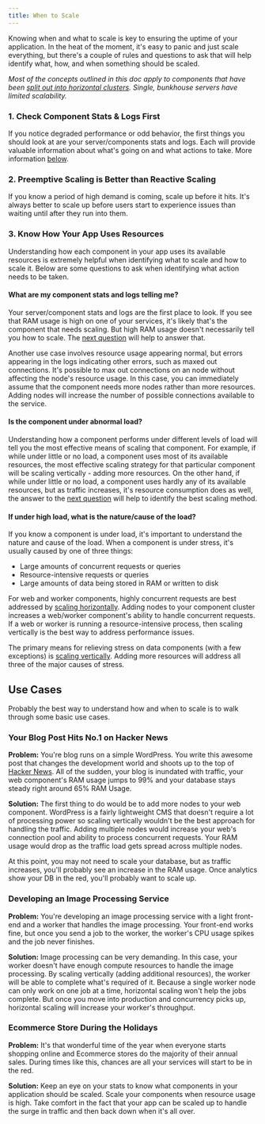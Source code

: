 ```yaml
---
title: When to Scale
---
```


Knowing when and what to scale is key to ensuring the uptime of your application. In the heat of the moment, it's easy to panic and just scale everything, but there's a couple of rules and questions to ask that will help identify what, how, and when something should be scaled.

*Most of the concepts outlined in this doc apply to components that have been [split out into horizontal clusters](/scaling/splitting-components-out/). Single, bunkhouse servers have limited scalability.*

### 1. Check Component Stats & Logs First
If you notice degraded performance or odd behavior, the first things you should look at are your server/components stats and logs. Each will provide valuable information about what's going on and what actions to take. More information [below](#3-know-how-your-app-uses-resources).

### 2. Preemptive Scaling is Better than Reactive Scaling
If you know a period of high demand is coming, scale up before it hits. It's always better to scale up before users start to experience issues than waiting until after they run into them.

### 3. Know How Your App Uses Resources
Understanding how each component in your app uses its available resources is extremely helpful when identifying what to scale and how to scale it. Below are some questions to ask when identifying what action needs to be taken.

#### What are my component stats and logs telling me?
Your server/component stats and logs are the first place to look. If you see that RAM usage is high on one of your services, it's likely that's the component that needs scaling. But high RAM usage doesn't necessarily tell you how to scale. The [next question](#is-the-component-under-abnormal-load) will help to answer that.

Another use case involves resource usage appearing normal, but errors appearing in the logs indicating other errors, such as maxed out connections. It's possible to max out connections on an node without affecting the node's resource usage. In this case, you can immediately assume that the component needs more nodes rather than more resources. Adding nodes will increase the number of possible connections available to the service.

#### Is the component under abnormal load?
Understanding how a component performs under different levels of load will tell you the most effective means of scaling that component. For example, if while under little or no load, a component uses most of its available resources, the most effective scaling strategy for that particular component will be scaling vertically - adding more resources. On the other hand, if while under little or no load, a component uses hardly any of its available resources, but as traffic increases, it's resource consumption does as well, the answer to the [next question](#if-under-high-load-what-is-the-nature-cause-of-the-load) will help to identify the best scaling method.

#### If under high load, what is the nature/cause of the load?
If you know a component is under load, it's important to understand the nature and cause of the load. When a component is under stress, it's usually caused by one of three things:

- Large amounts of concurrent requests or queries
- Resource-intensive requests or queries
- Large amounts of data being stored in RAM or written to disk

For web and worker components, highly concurrent requests are best addressed by [scaling horizontally](/scaling/scaling-methods/#horizontal-scaling). Adding nodes to your component cluster increases a web/worker component's ability to handle concurrent requests. If a web or worker is running a resource-intensive process, then scaling vertically is the best way to address performance issues.

The primary means for relieving stress on data components (with a few exceptions) is [scaling vertically](/scaling/scaling-methods/#vertical-scaling). Adding more resources will address all three of the major causes of stress.

## Use Cases
Probably the best way to understand how and when to scale is to walk through some basic use cases.

### Your Blog Post Hits No.1 on Hacker News
**Problem:** You're blog runs on a simple WordPress. You write this awesome post that changes the development world and shoots up to the top of [Hacker News](http://news.ycombinator.com/). All of the sudden, your blog is inundated with traffic, your web component's RAM usage jumps to 99% and your database stays steady right around 65% RAM Usage.

**Solution:** The first thing to do would be to add more nodes to your web component. WordPress is a fairly lightweight CMS that doesn't require a lot of processing power so scaling vertically wouldn't be the best approach for handling the traffic. Adding multiple nodes would increase your web's connection pool and ability to process concurrent requests. Your RAM usage would drop as the traffic load gets spread across multiple nodes.

At this point, you may not need to scale your database, but as traffic increases, you'll probably see an increase in the RAM usage. Once analytics show your DB in the red, you'll probably want to scale up.

### Developing an Image Processing Service
**Problem:** You're developing an image processing service with a light front-end and a worker that handles the image processing. Your front-end works fine, but once you send a job to the worker, the worker's CPU usage spikes and the job never finishes.

**Solution:** Image processing can be very demanding. In this case, your worker doesn't have enough compute resources to handle the image processing. By scaling vertically (adding additional resources), the worker will be able to complete what's required of it. Because a single worker node can only work on one job at a time, horizontal scaling won't help the jobs complete. But once you move into production and concurrency picks up, horizontal scaling will increase your worker's throughput.

### Ecommerce Store During the Holidays
**Problem:** It's that wonderful time of the year when everyone starts shopping online and Ecommerce stores do the majority of their annual sales. During times like this, chances are all your services will start to be in the red.

**Solution:** Keep an eye on your stats to know what components in your application should be scaled. Scale your components when resource usage is high. Take comfort in the fact that your app can be scaled up to handle the surge in traffic and then back down when it's all over.
